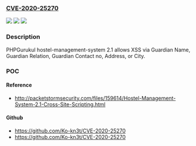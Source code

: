 ### [CVE-2020-25270](https://cve.mitre.org/cgi-bin/cvename.cgi?name=CVE-2020-25270)
![](https://img.shields.io/static/v1?label=Product&message=n%2Fa&color=blue)
![](https://img.shields.io/static/v1?label=Version&message=n%2Fa&color=blue)
![](https://img.shields.io/static/v1?label=Vulnerability&message=n%2Fa&color=brighgreen)

### Description

PHPGurukul hostel-management-system 2.1 allows XSS via Guardian Name, Guardian Relation, Guardian Contact no, Address, or City.

### POC

#### Reference
- http://packetstormsecurity.com/files/159614/Hostel-Management-System-2.1-Cross-Site-Scripting.html

#### Github
- https://github.com/Ko-kn3t/CVE-2020-25270
- https://github.com/Ko-kn3t/CVE-2020-25270

